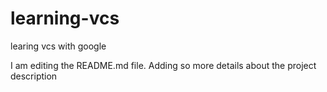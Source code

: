 # learning-vcs
learing vcs with google

I am editing the README.md file. Adding so more details about 
the project description


